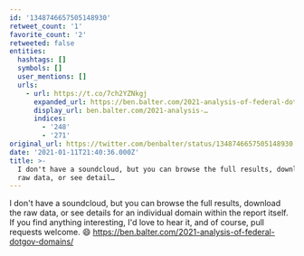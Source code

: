```yaml
---
id: '1348746657505148930'
retweet_count: '1'
favorite_count: '2'
retweeted: false
entities:
  hashtags: []
  symbols: []
  user_mentions: []
  urls:
    - url: https://t.co/7ch2YZNkgj
      expanded_url: https://ben.balter.com/2021-analysis-of-federal-dotgov-domains/
      display_url: ben.balter.com/2021-analysis-…
      indices:
        - '248'
        - '271'
original_url: https://twitter.com/benbalter/status/1348746657505148930
date: '2021-01-11T21:40:36.000Z'
title: >-
  I don't have a soundcloud, but you can browse the full results, download the
  raw data, or see detail…
---
```


I don't have a soundcloud, but you can browse the full results, download the raw data, or see details for an individual domain within the report itself. If you find anything interesting, I'd love to hear it, and of course, pull requests welcome. 😄 https://ben.balter.com/2021-analysis-of-federal-dotgov-domains/